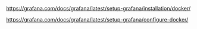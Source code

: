 
<https://grafana.com/docs/grafana/latest/setup-grafana/installation/docker/>

<https://grafana.com/docs/grafana/latest/setup-grafana/configure-docker/>
